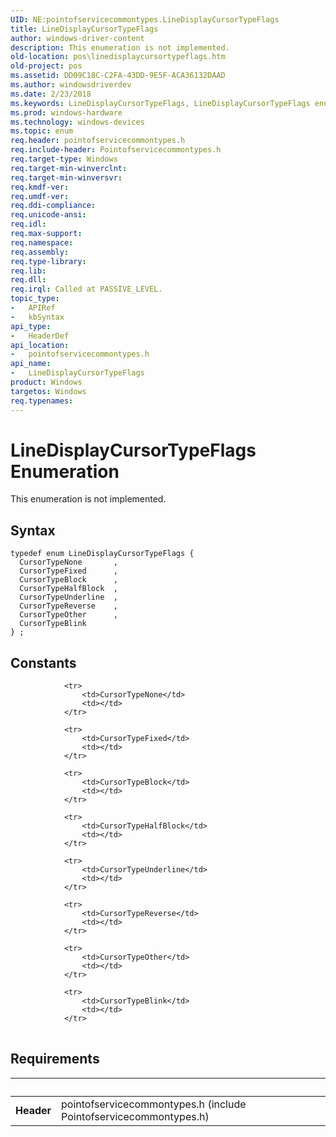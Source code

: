 ```yaml
---
UID: NE:pointofservicecommontypes.LineDisplayCursorTypeFlags
title: LineDisplayCursorTypeFlags
author: windows-driver-content
description: This enumeration is not implemented.
old-location: pos\linedisplaycursortypeflags.htm
old-project: pos
ms.assetid: DD09C18C-C2FA-43DD-9E5F-ACA36132DAAD
ms.author: windowsdriverdev
ms.date: 2/23/2018
ms.keywords: LineDisplayCursorTypeFlags, LineDisplayCursorTypeFlags enumeration, pointofservicecommontypes/, pointofservicecommontypes/LineDisplayCursorTypeFlags, pos.linedisplaycursortypeflags
ms.prod: windows-hardware
ms.technology: windows-devices
ms.topic: enum
req.header: pointofservicecommontypes.h
req.include-header: Pointofservicecommontypes.h
req.target-type: Windows
req.target-min-winverclnt: 
req.target-min-winversvr: 
req.kmdf-ver: 
req.umdf-ver: 
req.ddi-compliance: 
req.unicode-ansi: 
req.idl: 
req.max-support: 
req.namespace: 
req.assembly: 
req.type-library: 
req.lib: 
req.dll: 
req.irql: Called at PASSIVE_LEVEL.
topic_type:
-	APIRef
-	kbSyntax
api_type:
-	HeaderDef
api_location:
-	pointofservicecommontypes.h
api_name:
-	LineDisplayCursorTypeFlags
product: Windows
targetos: Windows
req.typenames: 
---
```


# LineDisplayCursorTypeFlags Enumeration
This enumeration is not implemented.

## Syntax
```
typedef enum LineDisplayCursorTypeFlags {
  CursorTypeNone       ,
  CursorTypeFixed      ,
  CursorTypeBlock      ,
  CursorTypeHalfBlock  ,
  CursorTypeUnderline  ,
  CursorTypeReverse    ,
  CursorTypeOther      ,
  CursorTypeBlink
} ;
```

## Constants

<table>
            
                <tr>
                    <td>CursorTypeNone</td>
                    <td></td>
                </tr>
            
                <tr>
                    <td>CursorTypeFixed</td>
                    <td></td>
                </tr>
            
                <tr>
                    <td>CursorTypeBlock</td>
                    <td></td>
                </tr>
            
                <tr>
                    <td>CursorTypeHalfBlock</td>
                    <td></td>
                </tr>
            
                <tr>
                    <td>CursorTypeUnderline</td>
                    <td></td>
                </tr>
            
                <tr>
                    <td>CursorTypeReverse</td>
                    <td></td>
                </tr>
            
                <tr>
                    <td>CursorTypeOther</td>
                    <td></td>
                </tr>
            
                <tr>
                    <td>CursorTypeBlink</td>
                    <td></td>
                </tr>
</table>


## Requirements
| &nbsp; | &nbsp; |
| ---- |:---- |
| **Header** | pointofservicecommontypes.h (include Pointofservicecommontypes.h) |